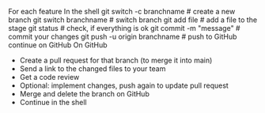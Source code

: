 For each feature
In the shell
git switch -c branchname # create a new branch
git switch branchname # switch branch
git add file # add a file to the stage
git status # check, if everything is ok
git commit -m "message" # commit your changes
git push -u origin branchname # push to GitHub
continue on GitHub
On GitHub
- Create a pull request for that branch (to merge it into main)
- Send a link to the changed files to your team
- Get a code review
- Optional: implement changes, push again to update pull request
- Merge and delete the branch on GitHub
- Continue in the shell